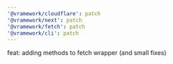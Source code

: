 ```yaml
---
'@vramework/cloudflare': patch
'@vramework/next': patch
'@vramework/fetch': patch
'@vramework/cli': patch
---
```


feat: adding methods to fetch wrapper (and small fixes)
